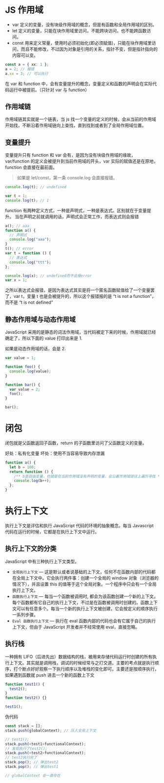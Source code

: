 # JS 作用域

- var 定义的变量，没有块级作用域的概念，但是有函数和全局作用域的区别。
- let 定义的变量，只能在块作用域里访问，不能跨块访问，也不能跨函数访问。
- const 用来定义常量，使用时必须初始化(即必须赋值)，只能在块作用域里访问，而且不能修改，不过因为对象是引用的关系，指针不变，但是指针指向的内容可以变。

```ts
const a = { xx: 1 };
a = 2; // 报错
a.xx = 3; // 可以执行
```

在 var 和 function 中，会有变量提升的概念，变量定义和函数的声明会在实际代码运行中被提前。（只针对 var 与 function）

## 作用域链

作用域链其实就是一个链表，当 js 找一个变量的定义的时候，会从当前的作用域开始找，不断沿着作用域链向上查找，直到找到或者到了全局作用域位置。

## 变量提升

变量提升只有 function 和 var 会有，是因为没有块级作用域的缘故，var/function 的定义会被提升到当前作用域的开头，var 实际的赋值还是在原地，function 会直接在最前面。

> 如果是 let/const，第一条 console.log 会直接报错。

```ts
console.log(t); // undefined

var t = 1;
console.log(t); // 1
```

function 有两种定义方式，一种是声明式，一种是表达式。区别就在于变量提升。
当在声明之前就调用的话，声明式会正常工作，而表达式则会报错

```js
a(); // aaa
function a() {
  // 声明式
  console.log("aaa");
}
t(); // error
var t = function () {
  // 表达式
  console.log("ttt");
};

console.log(x); // undefined而不会报error
var x = 1;
```

之所以表达式会报错，是因为表达式其实是将一个匿名函数赋值给了一个变量罢了，var t，变量 t 也是会被提升的，所以这个报错报的是 “t is not a function”，而不是 “t is not defined”

## 静态作用域与动态作用域

JavaScript 采用的是静态的词法作用域，当代码被定下来的时候，作用域就已经确定了，所以下面的 value 打印出来是 1.

如果是动态作用域的话，会是 2.

```ts
var value = 1;

function foo() {
  console.log(value);
}

function bar() {
  var value = 2;
  foo();
}

bar();
```

# 闭包

闭包就是父函数返回子函数，return 的子函数里访问了父函数定义的变量。

好处：私有化变量
坏处：使用不当容易导致内存泄漏

```js
function a() {
  let b = 100;
  return function () {
    /** b是自由变量，也就是在当前作用域没有声明的变量，会沿着作用域链往上遍历寻找 */
    console.log(b++);
  };
}
```

# 执行上下文

执行上下文是评估和执行 JavaScript 代码的环境的抽象概念。每当 Javascript 代码在运行的时候，它都是在执行上下文中运行。

## 执行上下文的分类

JavaScript 中有三种执行上下文类型。

- `全局执行上下文` — 这是默认或者说基础的上下文，任何不在函数内部的代码都在全局上下文中。它会执行两件事：创建一个全局的 window 对象（浏览器的情况下），并且设置 this 的值等于这个全局对象。一个程序中只会有一个全局执行上下文。
- `函数执行上下文` — 每当一个函数被调用时, 都会为该函数创建一个新的上下文。每个函数都有它自己的执行上下文，不过是在函数被调用时创建的。函数上下文可以有任意多个。每当一个新的执行上下文被创建，它会按定义的顺序执行一系列步骤。
- `Eval 函数执行上下文` — 执行在 eval 函数内部的代码也会有它属于自己的执行上下文，但由于 JavaScript 开发者并不经常使用 eval，直接忽略。

## 执行栈

一种拥有 LIFO（后进先出）数据结构的栈，被用来存储代码运行时创建的所有执行上下文。其实就是调用栈，调试的时候经常与之打交道。主要的考点就是执行顺序，打个断点好好观察一下执行顺序以及堆栈的变化即可。主要还是按顺序执行，如果遇到函数就 push 进去一个新的函数上下文

```ts
function test1() {
  test2();
}
function test2() {}

test1();
```

伪代码

```ts
const stack = [];
stack.push(globalContext); // 压入全局上下文

// test1();
stack.push(<test1>functionalContext);
// 发现执行了test2();
stack.push(<test2>functionalContext);
// test2执行完了
stack.pop(); // 弹出test2
stack.pop(); // 弹出test1

// globalContext 会一直存在
```
